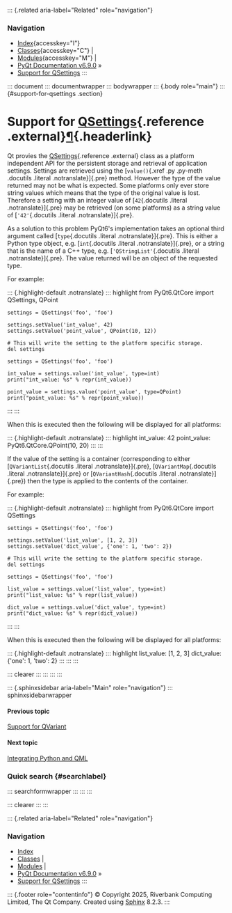 ::: {.related aria-label="Related" role="navigation"}
### Navigation

-   [Index](https://www.riverbankcomputing.com/static/Docs/PyQt6/genindex.html "General index"){accesskey="I"}
-   [Classes](https://www.riverbankcomputing.com/static/Docs/PyQt6/sip-classes.html "Index of all classes"){accesskey="C"}
    \|
-   [Modules](https://www.riverbankcomputing.com/static/Docs/PyQt6/module_index.html "Index of all modules"){accesskey="M"}
    \|
-   [PyQt Documentation
    v6.9.0](https://www.riverbankcomputing.com/static/Docs/PyQt6/index.html)
    »
-   [Support for QSettings](pyqt_qsettings.html)
:::

::: document
::: documentwrapper
::: bodywrapper
::: {.body role="main"}
::: {#support-for-qsettings .section}
# Support for [QSettings](https://www.riverbankcomputing.com/static/Docs/PyQt6/api/qtcore/qsettings.html){.reference .external}[¶](pyqt_qsettings.html#support-for-qsettings "Link to this heading"){.headerlink}

Qt provies the
[QSettings](https://www.riverbankcomputing.com/static/Docs/PyQt6/api/qtcore/qsettings.html){.reference
.external} class as a platform independent API for the persistent
storage and retrieval of application settings. Settings are retrieved
using the [`value()`{.xref .py .py-meth .docutils .literal
.notranslate}]{.pre} method. However the type of the value returned may
not be what is expected. Some platforms only ever store string values
which means that the type of the original value is lost. Therefore a
setting with an integer value of [`42`{.docutils .literal
.notranslate}]{.pre} may be retrieved (on some platforms) as a string
value of [`'42'`{.docutils .literal .notranslate}]{.pre}.

As a solution to this problem PyQt6's implementation takes an optional
third argument called [`type`{.docutils .literal .notranslate}]{.pre}.
This is either a Python type object, e.g. [`int`{.docutils .literal
.notranslate}]{.pre}, or a string that is the name of a C++ type, e.g.
[`'QStringList'`{.docutils .literal .notranslate}]{.pre}. The value
returned will be an object of the requested type.

For example:

::: {.highlight-default .notranslate}
::: highlight
    from PyQt6.QtCore import QSettings, QPoint

    settings = QSettings('foo', 'foo')

    settings.setValue('int_value', 42)
    settings.setValue('point_value', QPoint(10, 12))

    # This will write the setting to the platform specific storage.
    del settings

    settings = QSettings('foo', 'foo')

    int_value = settings.value('int_value', type=int)
    print("int_value: %s" % repr(int_value))

    point_value = settings.value('point_value', type=QPoint)
    print("point_value: %s" % repr(point_value))
:::
:::

When this is executed then the following will be displayed for all
platforms:

::: {.highlight-default .notranslate}
::: highlight
    int_value: 42
    point_value: PyQt6.QtCore.QPoint(10, 20)
:::
:::

If the value of the setting is a container (corresponding to either
[`QVariantList`{.docutils .literal .notranslate}]{.pre},
[`QVariantMap`{.docutils .literal .notranslate}]{.pre} or
[`QVariantHash`{.docutils .literal .notranslate}]{.pre}) then the type
is applied to the contents of the container.

For example:

::: {.highlight-default .notranslate}
::: highlight
    from PyQt6.QtCore import QSettings

    settings = QSettings('foo', 'foo')

    settings.setValue('list_value', [1, 2, 3])
    settings.setValue('dict_value', {'one': 1, 'two': 2})

    # This will write the setting to the platform specific storage.
    del settings

    settings = QSettings('foo', 'foo')

    list_value = settings.value('list_value', type=int)
    print("list_value: %s" % repr(list_value))

    dict_value = settings.value('dict_value', type=int)
    print("dict_value: %s" % repr(dict_value))
:::
:::

When this is executed then the following will be displayed for all
platforms:

::: {.highlight-default .notranslate}
::: highlight
    list_value: [1, 2, 3]
    dict_value: {'one': 1, 'two': 2}
:::
:::
:::

::: clearer
:::
:::
:::
:::

::: {.sphinxsidebar aria-label="Main" role="navigation"}
::: sphinxsidebarwrapper
<div>

#### Previous topic

[Support for
QVariant](https://www.riverbankcomputing.com/static/Docs/PyQt6/pyqt_qvariant.html "previous chapter")

</div>

<div>

#### Next topic

[Integrating Python and
QML](https://www.riverbankcomputing.com/static/Docs/PyQt6/qml.html "next chapter")

</div>

### Quick search {#searchlabel}

::: searchformwrapper
:::
:::
:::

::: clearer
:::
:::

::: {.related aria-label="Related" role="navigation"}
### Navigation

-   [Index](https://www.riverbankcomputing.com/static/Docs/PyQt6/genindex.html "General index")
-   [Classes](https://www.riverbankcomputing.com/static/Docs/PyQt6/sip-classes.html "Index of all classes")
    \|
-   [Modules](https://www.riverbankcomputing.com/static/Docs/PyQt6/module_index.html "Index of all modules")
    \|
-   [PyQt Documentation
    v6.9.0](https://www.riverbankcomputing.com/static/Docs/PyQt6/index.html)
    »
-   [Support for QSettings](pyqt_qsettings.html)
:::

::: {.footer role="contentinfo"}
© Copyright 2025, Riverbank Computing Limited, The Qt Company. Created
using [Sphinx](https://www.sphinx-doc.org/) 8.2.3.
:::
